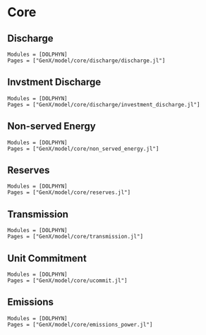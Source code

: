 # Core

## Discharge
```@autodocs
Modules = [DOLPHYN]
Pages = ["GenX/model/core/discharge/discharge.jl"]
```

## Invstment Discharge
```@autodocs
Modules = [DOLPHYN]
Pages = ["GenX/model/core/discharge/investment_discharge.jl"]
```

## Non-served Energy
```@autodocs
Modules = [DOLPHYN]
Pages = ["GenX/model/core/non_served_energy.jl"]
```

## Reserves
```@autodocs
Modules = [DOLPHYN]
Pages = ["GenX/model/core/reserves.jl"]
```

## Transmission
```@autodocs
Modules = [DOLPHYN]
Pages = ["GenX/model/core/transmission.jl"]
```

## Unit Commitment
```@autodocs
Modules = [DOLPHYN]
Pages = ["GenX/model/core/ucommit.jl"]
```

## Emissions
```@autodocs
Modules = [DOLPHYN]
Pages = ["GenX/model/core/emissions_power.jl"]
```